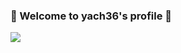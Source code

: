 ### 🌵 Welcome to yach36's profile 🌵

<a href="https://github.com/anuraghazra/github-readme-stats">
  <img align="left" src="https://github-readme-stats.vercel.app/api/top-langs/?username=yach36&count_private=true&layout=compact" />
</a> 
